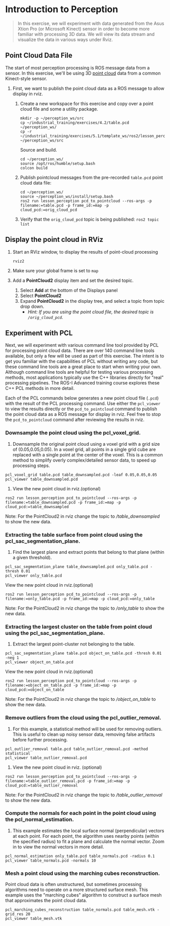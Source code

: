 # Introduction to Perception
>In this exercise, we will experiment with data generated from the Asus Xtion Pro (or Microsoft Kinect) sensor in order to become more familiar with processing 3D data. We will view its data stream and visualize the data in various ways under Rviz.

## Point Cloud Data File
The start of most perception processing is ROS message data from a sensor.  In this exercise, we'll be using 3D [point cloud](http://docs.ros.org/api/sensor_msgs/html/msg/PointCloud2.html) data from a common Kinect-style sensor.

1. First, we want to publish the point cloud data as a ROS message to allow display in rviz.

   1. Create a new workspace for this exercise and copy over a point cloud file and some a utility package.

      ```
      mkdir -p ~/perception_ws/src
      cp ~/industrial_training/exercises/4.2/table.pcd  ~/perception_ws/
      cp -r ~/industrial_training/exercises/5.1/template_ws/ros2/lesson_perception ~/perception_ws/src
      ```

      Source and build.

      ```
      cd ~/perception_ws/
      source /opt/ros/humble/setup.bash
      colcon build
      ```
      
   1. Publish pointcloud messages from the pre-recorded `table.pcd` point cloud data file:
      ```
      cd ~/perception_ws/
      source ~/perception_ws/install/setup.bash
      ros2 run lesson_perception pcd_to_pointcloud --ros-args -p filename:=table.pcd -p frame_id:=map -p cloud_pcd:=orig_cloud_pcd
      ```
   1. Verify that the `orig_cloud_pcd` topic is being published: `ros2 topic list`

## Display the point cloud in RViz

1. Start an RViz window, to display the results of point-cloud processing
   ```
   rviz2
   ```

1. Make sure your global frame is set to `map`

1. Add a **PointCloud2** display item and set the desired topic.
   1. Select **Add** at the bottom of the Displays panel
   1. Select **PointCloud2**
   1. Expand **PointCloud2** in the display tree, and select a topic from topic drop down.
      * _Hint: If you are using the point cloud file, the desired topic is `/orig_cloud_pcd`._

## Experiment with PCL
   Next, we will experiment with various command line tool provided by PCL for processing point cloud data. There are over 140 command line tools available, but only a few will be used as part of this exercise. The intent is to get you familiar with the capabilities of PCL without writing any code, but these command line tools are a great place to start when writing your own.  Although command line tools are helpful for testing various processing methods, most applications typically use the C++ libraries directly for "real" processing pipelines.  The ROS-I Advanced training course explores these C++ PCL methods in more detail.
   
   Each of the PCL commands below generates a new point cloud file (`.pcd`) with the result of the PCL processing command.  Use either the `pcl_viewer` to view the results directly or the `pcd_to_pointcloud` command to publish the point cloud data as a ROS message for display in rviz.  Feel free to stop the `pcd_to_pointcloud` command after reviewing the results in rviz.

### Downsample the point cloud using the pcl_voxel_grid.

1. Downsample the original point cloud using a voxel grid with a grid size of (0.05,0.05,0.05).  In a voxel grid, all points in a single grid cube are replaced with a single point at the center of the voxel.  This is a common method to simplify overly complex/detailed sensor data, to speed up processing steps.
  ```
  pcl_voxel_grid table.pcd table_downsampled.pcd -leaf 0.05,0.05,0.05
  pcl_viewer table_downsampled.pcd
  ```

1. View the new point cloud in rviz.(optional)
  ```
  ros2 run lesson_perception pcd_to_pointcloud --ros-args -p filename:=table_downsampled.pcd -p frame_id:=map -p cloud_pcd:=table_downsampled
  ```
  Note: For the PointCloud2 in rviz change the topic to */table_downsampled* to show the new data.

### Extracting the table surface from point cloud using the pcl_sac_segmentation_plane.

1.  Find the largest plane and extract points that belong to that plane (within a given threshold).
  ```
  pcl_sac_segmentation_plane table_downsampled.pcd only_table.pcd -thresh 0.01
  pcl_viewer only_table.pcd
  ```
  View the new point cloud in rviz.(optional)
  ```
  ros2 run lesson_perception pcd_to_pointcloud --ros-args -p filename:=only_table.pcd -p frame_id:=map -p cloud_pcd:=only_table
  ```
  Note: For the PointCloud2 in rviz change the topic to */only_table* to show the new data.
  
### Extracting the largest cluster on the table from point cloud using the pcl_sac_segmentation_plane.

1.  Extract the largest point-cluster not belonging to the table.
  ```
  pcl_sac_segmentation_plane table.pcd object_on_table.pcd -thresh 0.01 -neg 1
  pcl_viewer object_on_table.pcd
  ```
  View the new point cloud in rviz.(optional)
  ```
  ros2 run lesson_perception pcd_to_pointcloud --ros-args -p filename:=object_on_table.pcd -p frame_id:=map -p cloud_pcd:=object_on_table
  ```
  Note: For the PointCloud2 in rviz change the topic to */object_on_table* to show the new data.

### Remove outliers from the cloud using the pcl_outlier_removal.
1. For this example, a statistical method will be used for removing outliers.  This is useful to clean up noisy sensor data, removing false artifacts before further processing.
  ```
  pcl_outlier_removal table.pcd table_outlier_removal.pcd -method statistical
  pcl_viewer table_outlier_removal.pcd
  ```
1. View the new point cloud in rviz. (optional)
  ```
  ros2 run lesson_perception pcd_to_pointcloud --ros-args -p filename:=table_outlier_removal.pcd -p frame_id:=map -p cloud_pcd:=table_outlier_removal
  ```
  Note: For the PointCloud2 in rviz change the topic to */table_outlier_removal* to show the new data.

### Compute the normals for each point in the point cloud using the pcl_normal_estimation.
1. This example estimates the local surface normal (perpendicular) vectors at each point.  For each point, the algorithm uses nearby points (within the specified radius) to fit a plane and calculate the normal vector.  Zoom in to view the normal vectors in more detail.
  ```
  pcl_normal_estimation only_table.pcd table_normals.pcd -radius 0.1
  pcl_viewer table_normals.pcd -normals 10
  ```

### Mesh a point cloud using the marching cubes reconstruction.
Point cloud data is often unstructured, but sometimes processing algorithms need to operate on a more structured surface mesh.  This example uses the "marching cubes" algorithm to construct a surface mesh that approximates the point cloud data.
  ```
  pcl_marching_cubes_reconstruction table_normals.pcd table_mesh.vtk -grid_res 20
  pcl_viewer table_mesh.vtk
  ```
